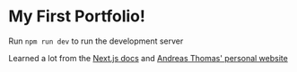 # My First Portfolio!

Run `npm run dev` to run the development server

Learned a lot from the [Next.js docs](https://nextjs.org/docs) and [Andreas Thomas' personal website](https://github.com/chronark/chronark.com)
